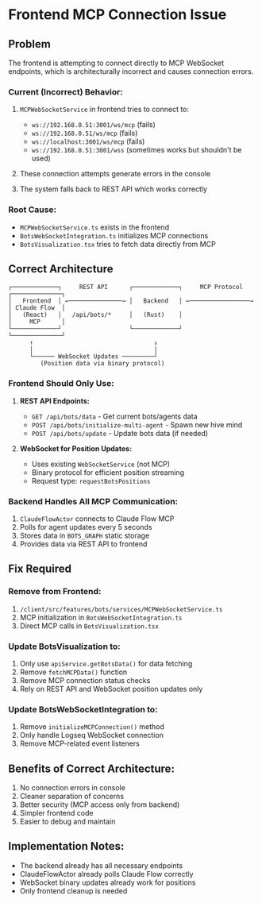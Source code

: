 # Frontend MCP Connection Issue

## Problem

The frontend is attempting to connect directly to MCP WebSocket endpoints, which is architecturally incorrect and causes connection errors.

### Current (Incorrect) Behavior:
1. `MCPWebSocketService` in frontend tries to connect to:
   - `ws://192.168.0.51:3001/ws/mcp` (fails)
   - `ws://192.168.0.51/ws/mcp` (fails)
   - `ws://localhost:3001/ws/mcp` (fails)
   - `ws://192.168.0.51:3001/wss` (sometimes works but shouldn't be used)

2. These connection attempts generate errors in the console
3. The system falls back to REST API which works correctly

### Root Cause:
- `MCPWebSocketService.ts` exists in the frontend
- `BotsWebSocketIntegration.ts` initializes MCP connections
- `BotsVisualization.tsx` tries to fetch data directly from MCP

## Correct Architecture

```
┌─────────────┐     REST API      ┌─────────────┐     MCP Protocol    ┌──────────────┐
│   Frontend  │ ←───────────────→ │   Backend   │ ←─────────────────→ │ Claude Flow  │
│   (React)   │   /api/bots/*     │   (Rust)    │                     │     MCP      │
└─────────────┘                   └─────────────┘                     └──────────────┘
      ↑                                  ↓
      │                                  │
      └────── WebSocket Updates ─────────┘
         (Position data via binary protocol)
```

### Frontend Should Only Use:
1. **REST API Endpoints:**
   - `GET /api/bots/data` - Get current bots/agents data
   - `POST /api/bots/initialize-multi-agent` - Spawn new hive mind
   - `POST /api/bots/update` - Update bots data (if needed)

2. **WebSocket for Position Updates:**
   - Uses existing `WebSocketService` (not MCP)
   - Binary protocol for efficient position streaming
   - Request type: `requestBotsPositions`

### Backend Handles All MCP Communication:
1. `ClaudeFlowActor` connects to Claude Flow MCP
2. Polls for agent updates every 5 seconds
3. Stores data in `BOTS_GRAPH` static storage
4. Provides data via REST API to frontend

## Fix Required

### Remove from Frontend:
1. `/client/src/features/bots/services/MCPWebSocketService.ts`
2. MCP initialization in `BotsWebSocketIntegration.ts`
3. Direct MCP calls in `BotsVisualization.tsx`

### Update BotsVisualization to:
1. Only use `apiService.getBotsData()` for data fetching
2. Remove `fetchMCPData()` function
3. Remove MCP connection status checks
4. Rely on REST API and WebSocket position updates only

### Update BotsWebSocketIntegration to:
1. Remove `initializeMCPConnection()` method
2. Only handle Logseq WebSocket connection
3. Remove MCP-related event listeners

## Benefits of Correct Architecture:
1. No connection errors in console
2. Cleaner separation of concerns
3. Better security (MCP access only from backend)
4. Simpler frontend code
5. Easier to debug and maintain

## Implementation Notes:
- The backend already has all necessary endpoints
- ClaudeFlowActor already polls Claude Flow correctly
- WebSocket binary updates already work for positions
- Only frontend cleanup is needed